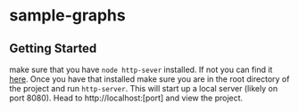 # sample-graphs

## Getting Started
make sure that you have `node http-sever` installed. If not you can find it [here](https://www.npmjs.com/package/http-server). Once you have that installed make sure you are in the root directory of the project and run `http-server`. This will start up a local server (likely on port 8080). Head to http://localhost:[port] and view the project.